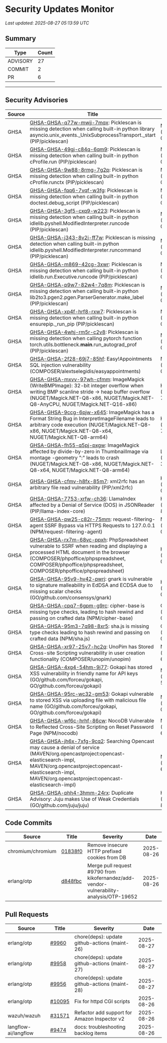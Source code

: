 # Security Updates Monitor

*Last updated: 2025-08-27 05:13:59 UTC*

## Summary
| Type | Count |
|------|-------|
| ADVISORY | 27 |
| COMMIT | 2 |
| PR | 6 |

---

## Security Advisories

| Source | Title | Severity | Date |
|--------|-------|----------|------|
| GHSA | [GHSA-GHSA-q77w-mwjj-7mqx](https://github.com/advisories/GHSA-q77w-mwjj-7mqx): Picklescan is missing detection when calling built-in python library asyncio.unix_events._UnixSubprocessTransport._start (PIP/picklescan) | MODERATE (CVSS: 0.0) | 2025-08-26 |
| GHSA | [GHSA-GHSA-49gj-c84q-6qm9](https://github.com/advisories/GHSA-49gj-c84q-6qm9): Picklescan is missing detection when calling built-in python cProfile.run (PIP/picklescan) | MODERATE (CVSS: 0.0) | 2025-08-26 |
| GHSA | [GHSA-GHSA-9w88-8rmg-7g2p](https://github.com/advisories/GHSA-9w88-8rmg-7g2p): Picklescan is missing detection when calling built-in python cProfile.runctx (PIP/picklescan) | MODERATE (CVSS: 0.0) | 2025-08-26 |
| GHSA | [GHSA-GHSA-fqq6-7vqf-w3fg](https://github.com/advisories/GHSA-fqq6-7vqf-w3fg): Picklescan is missing detection when calling built-in python doctest.debug_script (PIP/picklescan) | MODERATE (CVSS: 0.0) | 2025-08-26 |
| GHSA | [GHSA-GHSA-3gf5-cxq9-w223](https://github.com/advisories/GHSA-3gf5-cxq9-w223): Picklescan is missing detection when calling built-in python idlelib.pyshell.ModifiedInterpreter.runcode (PIP/picklescan) | MODERATE (CVSS: 0.0) | 2025-08-26 |
| GHSA | [GHSA-GHSA-j343-8v2j-ff7w](https://github.com/advisories/GHSA-j343-8v2j-ff7w): Picklescan is missing detection when calling built-in python idlelib.pyshell.ModifiedInterpreter.runcommand (PIP/picklescan) | MODERATE (CVSS: 0.0) | 2025-08-26 |
| GHSA | [GHSA-GHSA-m869-42cg-3xwr](https://github.com/advisories/GHSA-m869-42cg-3xwr): Picklescan is missing detection when calling built-in python idlelib.run.Executive.runcode (PIP/picklescan) | MODERATE (CVSS: 0.0) | 2025-08-26 |
| GHSA | [GHSA-GHSA-p9w7-82w4-7q8m](https://github.com/advisories/GHSA-p9w7-82w4-7q8m): Picklescan is missing detection when calling built-in python lib2to3.pgen2.pgen.ParserGenerator.make_label (PIP/picklescan) | MODERATE (CVSS: 0.0) | 2025-08-26 |
| GHSA | [GHSA-GHSA-xp4f-hrf8-rxw7](https://github.com/advisories/GHSA-xp4f-hrf8-rxw7): Picklescan is missing detection when calling built-in python ensurepip._run_pip (PIP/picklescan) | MODERATE (CVSS: 0.0) | 2025-08-26 |
| GHSA | [GHSA-GHSA-4whj-rm5r-c2v8](https://github.com/advisories/GHSA-4whj-rm5r-c2v8): Picklescan is missing detection when calling pytorch function torch.utils.bottleneck.__main__.run_autograd_prof (PIP/picklescan) | MODERATE (CVSS: 0.0) | 2025-08-26 |
| GHSA | [GHSA-GHSA-2f28-69j7-85hf](https://github.com/advisories/GHSA-2f28-69j7-85hf): Easy!Appointments SQL injection vulnerability (COMPOSER/alextselegidis/easyappointments) | MODERATE (CVSS: 0.0) | 2025-08-26 |
| GHSA | [GHSA-GHSA-mxvv-97wh-cfmm](https://github.com/advisories/GHSA-mxvv-97wh-cfmm): ImageMagick (WriteBMPImage): 32-bit integer overflow when writing BMP scanline stride → heap buffer overflow (NUGET/Magick.NET-Q8-x86, NUGET/Magick.NET-Q8-AnyCPU, NUGET/Magick.NET-Q16-x86) | HIGH (CVSS: 7.5) | 2025-08-26 |
| GHSA | [GHSA-GHSA-9ccg-6pjw-x645](https://github.com/advisories/GHSA-9ccg-6pjw-x645): ImageMagick has a Format String Bug in InterpretImageFilename leads to arbitrary code execution (NUGET/Magick.NET-Q8-x86, NUGET/Magick.NET-Q8-x64, NUGET/Magick.NET-Q8-arm64) | HIGH (CVSS: 7.5) | 2025-08-26 |
| GHSA | [GHSA-GHSA-fh55-q5pj-pxgw](https://github.com/advisories/GHSA-fh55-q5pj-pxgw): ImageMagick affected by divide-by-zero in ThumbnailImage via montage -geometry ":" leads to crash (NUGET/Magick.NET-Q8-x86, NUGET/Magick.NET-Q8-x64, NUGET/Magick.NET-Q8-arm64) | LOW (CVSS: 3.7) | 2025-08-26 |
| GHSA | [GHSA-GHSA-cfmv-h8fx-85m7](https://github.com/advisories/GHSA-cfmv-h8fx-85m7): xml2rfc has an arbitrary file read vulnerability (PIP/xml2rfc) | HIGH (CVSS: 0.0) | 2025-08-26 |
| GHSA | [GHSA-GHSA-7753-xrfw-ch36](https://github.com/advisories/GHSA-7753-xrfw-ch36): LlamaIndex affected by a Denial of Service (DOS) in JSONReader (PIP/llama-index-core) | HIGH (CVSS: 8.6) | 2025-08-26 |
| GHSA | [GHSA-GHSA-pw25-c82r-75mm](https://github.com/advisories/GHSA-pw25-c82r-75mm): request-filtering-agent SSRF Bypass via HTTPS Requests to 127.0.0.1 (NPM/request-filtering-agent) | MODERATE (CVSS: 0.0) | 2025-08-25 |
| GHSA | [GHSA-GHSA-rx7m-68vc-ppxh](https://github.com/advisories/GHSA-rx7m-68vc-ppxh): PhpSpreadsheet vulnerable to SSRF when reading and displaying a processed HTML document in the browser (COMPOSER/phpoffice/phpspreadsheet, COMPOSER/phpoffice/phpspreadsheet, COMPOSER/phpoffice/phpspreadsheet) | HIGH (CVSS: 0.0) | 2025-08-25 |
| GHSA | [GHSA-GHSA-95v9-hv42-pwrj](https://github.com/advisories/GHSA-95v9-hv42-pwrj): gnark is vulnerable to signature malleability in EdDSA and ECDSA due to missing scalar checks (GO/github.com/consensys/gnark) | HIGH (CVSS: 0.0) | 2025-08-22 |
| GHSA | [GHSA-GHSA-cpq7-6gpm-g9rc](https://github.com/advisories/GHSA-cpq7-6gpm-g9rc): cipher-base is missing type checks, leading to hash rewind and passing on crafted data (NPM/cipher-base) | CRITICAL (CVSS: 0.0) | 2025-08-21 |
| GHSA | [GHSA-GHSA-95m3-7q98-8xr5](https://github.com/advisories/GHSA-95m3-7q98-8xr5): sha.js is missing type checks leading to hash rewind and passing on crafted data (NPM/sha.js) | CRITICAL (CVSS: 0.0) | 2025-08-21 |
| GHSA | [GHSA-GHSA-xr97-25v7-hc2q](https://github.com/advisories/GHSA-xr97-25v7-hc2q): UnoPim has Stored Cross-site Scripting vulnerability in user creation functionality (COMPOSER/unopim/unopim) | MODERATE (CVSS: 6.8) | 2025-08-21 |
| GHSA | [GHSA-GHSA-4xg4-54hm-9j77](https://github.com/advisories/GHSA-4xg4-54hm-9j77): Gokapi has stored XSS vulnerability in friendly name for API keys (GO/github.com/forceu/gokapi, GO/github.com/forceu/gokapi) | MODERATE (CVSS: 5.4) | 2025-06-03 |
| GHSA | [GHSA-GHSA-95rc-wc32-gm53](https://github.com/advisories/GHSA-95rc-wc32-gm53): Gokapi vulnerable to stored XSS via uploading file with malicious file name (GO/github.com/forceu/gokapi, GO/github.com/forceu/gokapi) | MODERATE (CVSS: 0.0) | 2025-06-03 |
| GHSA | [GHSA-GHSA-wf6c-hrhf-86cw](https://github.com/advisories/GHSA-wf6c-hrhf-86cw): NocoDB Vulnerable to Reflected Cross-Site Scripting on Reset Password Page (NPM/nocodb) | MODERATE (CVSS: 6.1) | 2025-03-06 |
| GHSA | [GHSA-GHSA-jh6x-7xfg-9cq2](https://github.com/advisories/GHSA-jh6x-7xfg-9cq2): Searching Opencast may cause a denial of service (MAVEN/org.opencastproject:opencast-elasticsearch-impl, MAVEN/org.opencastproject:opencast-elasticsearch-impl, MAVEN/org.opencastproject:opencast-elasticsearch-impl) | MODERATE (CVSS: 6.5) | 2024-11-20 |
| GHSA | [GHSA-GHSA-phh4-3hmm-24rx](https://github.com/advisories/GHSA-phh4-3hmm-24rx): Duplicate Advisory: Juju makes Use of Weak Credentials (GO/github.com/juju/juju) | HIGH (CVSS: 8.7) | 2024-10-02 |

## Code Commits

| Source | Title | Severity | Date |
|--------|-------|----------|------|
| chromium/chromium | [01838f0](https://github.com/chromium/chromium/commit/01838f0d7ef96de9d8b25579ab45de9c7af34aed) | Remove insecure HTTP prefixed cookies from DB | 2025-08-26 |
| erlang/otp | [d848fbc](https://github.com/erlang/otp/commit/d848fbc1dab75d5369284a6472baf0eea54c2c5d) | Merge pull request #9790 from kikofernandez/add-vendor-vulnerability-analysis/OTP-19652 | 2025-08-26 |

## Pull Requests

| Source | Title | Severity | Date |
|--------|-------|----------|------|
| erlang/otp | [#9960](https://github.com/erlang/otp/pull/9960) | chore(deps): update github-actions (maint-26) | 2025-08-27 |
| erlang/otp | [#9958](https://github.com/erlang/otp/pull/9958) | chore(deps): update github-actions (maint-27) | 2025-08-27 |
| erlang/otp | [#9956](https://github.com/erlang/otp/pull/9956) | chore(deps): update github-actions (maint-28) | 2025-08-27 |
| erlang/otp | [#10095](https://github.com/erlang/otp/pull/10095) | Fix for httpd CGI scripts | 2025-08-26 |
| wazuh/wazuh | [#31571](https://github.com/wazuh/wazuh/pull/31571) | Refactor add support for Amazon Inspector v2 | 2025-08-26 |
| langflow-ai/langflow | [#9474](https://github.com/langflow-ai/langflow/pull/9474) | docs: troubleshooting backlog items | 2025-08-26 |

